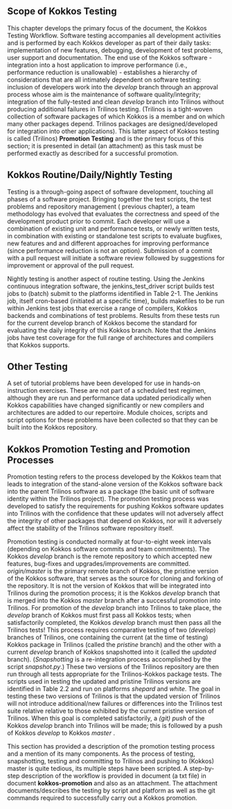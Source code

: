## Scope of Kokkos Testing

This chapter develops the primary focus of the document, the Kokkos Testing Workflow. Software testing accompanies all development activities and is performed by each Kokkos developer as part of their daily tasks: implementation of new features, debugging, development of test problems, user support and documentation. The end use of the Kokkos software - integration into a host application to improve performance (i.e., performance reduction is unallowable) - establishes a hierarchy of considerations that are all intimately dependent on software testing: inclusion of developers work into the _develop_ branch through an approval process whose aim is the maintenance of software quality/integrity; integration of the fully-tested and clean _develop_ branch into Trilinos without producing additional failures in Trilinos testing. (Trilinos is a tight-woven collection of software packages of which Kokkos is a member and on which many other packages depend. Trilinos packages are designed/developed for integration into other applications). This latter aspect of Kokkos testing is called (Trilinos) __Promotion Testing__ and is the primary focus of this section; it is presented in detail (an attachment) as this task must be performed exactly as described for a successful promotion.

## Kokkos Routine/Daily/Nightly Testing

Testing is a through-going aspect of software development, touching all phases of a software project. Bringing together the test scripts, the test problems and repository management ( previous chapter), a team methodology has evolved that evaluates the correctness and speed of the development product prior to commit. Each developer will use a combination of existing unit and performance tests, or newly written tests, in combination with existing or standalone test scripts to evaluate bugfixes, new features and and different approaches for improving performance (since performance reduction is not an option). Submission of a commit with a pull request will initiate a software review followed by suggestions for improvement or approval of the pull request.

Nightly testing is another aspect of routine testing. Using the Jenkins continuous integration software, the jenkins_test_driver script builds test jobs to (batch) submit to the platforms identified in Table 2-1. The Jenkins job, itself cron-based (initiated at a specific time), builds makefiles to be run within Jenkins test jobs that exercise a range of compilers, Kokkos backends and combinations of test problems. Results from these tests run for the current develop branch of Kokkos become the standard for evaluating the daily integrity of this Kokkos branch. Note that the Jenkins jobs have test coverage for the full range of architectures and compilers that Kokkos supports.    

## Other Testing

A set of tutorial problems have been developed for use in hands-on instruction exercises. These are not part of a scheduled test regimen, although they are run and performance data updated periodically when Kokkos capabilities have changed significantly or new compilers and architectures are added to our repertoire. Module choices, scripts and script options for these problems have been collected so that they can be built into the Kokkos repository.

## Kokkos Promotion Testing and Promotion Processes

Promotion testing refers to the process developed by the Kokkos team that leads to integration of the stand-alone version of the Kokkos software back into the parent Trilinos software as a package (the basic unit of software identity within the Trilinos project). The promotion testing process was developed to satisfy the requirements for pushing Kokkos software updates into Trilinos with the confidence that these updates will not adversely affect the integrity of other packages that depend on Kokkos, nor will it adversely affect the stability of the Trilinos software repository itself.
 
Promotion testing is conducted normally at four-to-eight week intervals (depending on Kokkos software commits and team commitments). The Kokkos _develop_ branch is the remote repository to which accepted new features, bug-fixes and upgrades/improvements are committed. _origin/master_ is the primary remote branch of Kokkos, the pristine version of the Kokkos software, that serves as the source for cloning and forking of the repository. It is not the version of Kokkos that will be integrated into Trilinos during the promotion process; it is the Kokkos _develop_ branch that is merged into the Kokkos _master_ branch after a successful promotion into Trilinos.  For promotion of the _develop_ branch into Trilinos to take place, the _develop_ branch of Kokkos must first pass all Kokkos tests; when satisfactorily completed, the Kokkos _develop_ branch must then pass all the Trilinos tests! This process requires comparative testing of two (_develop_) branches of Trilinos, one containing the current (at the time of testing) Kokkos package in Trilinos (called the _pristine_ branch) and the other with a current _develop_ branch of Kokkos snapshotted into it (called the _updated_ branch). (_Snapshotting_ is a re-integration process accomplished by the script _snapshot.py_.) These two versions of the Trilinos repository are then run through all tests appropriate for the Trilinos-Kokkos package tests. The scripts used in testing the updated and pristine Trilinos versions are identified in Table 2.2 and run on platforms _shepard_ and _white_. The goal in testing these two versions of Trilinos is that the updated version of Trilinos will not introduce additional/new failures or differences into the Trilinos test suite relative relative to those exhibited by the current pristine version of Trilinos. When this goal is completed satisfactorily, a _(git) push_ of the Kokkos _develop_ branch into Trilinos will be made; this is followed by a push of Kokkos _develop_ to Kokkos _master_ .
  
This section has provided a description of the promotion testing process and a mention of its many components. As the process of testing, snapshotting, testing and committing to Trilinos and pushing to (Kokkos) master is quite tedious, its multiple steps have been scripted. A step-by-step description of the workflow is provided in document (a txt file) in document __kokkos-promotion__ and also as an attachment. The attachment documents/describes the testing by script and platform as well as the git commands required to successfully carry out a Kokkos promotion.

 
